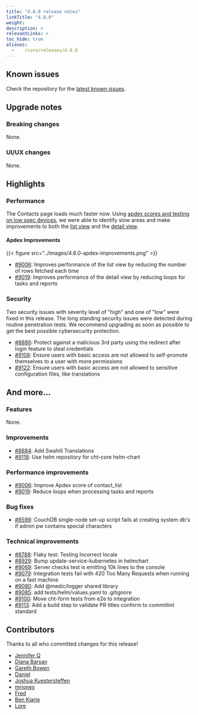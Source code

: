 ```yaml
---
title: "4.8.0 release notes"
linkTitle: "4.8.0"
weight:
description: >
relevantLinks: >
toc_hide: true
aliases:
  -    /core/releases/4.8.0
---
```


## Known issues

Check the repository for the [latest known issues](https://github.com/medic/cht-core/issues?q=is%3Aissue+label%3A%22Affects%3A+4.8.0%22).

## Upgrade notes

### Breaking changes

None.

### UI/UX changes

None.


## Highlights

### Performance

The Contacts page loads much faster now. Using [apdex scores and testing on low spec devices](https://forum.communityhealthtoolkit.org/t/evaluating-app-performance-using-apdex-lets-dive-in-and-look-at-an-example/3475), we were able to identify slow areas and make improvements to both the [list view](https://forum.communityhealthtoolkit.org/t/performance-improvements-on-the-contacts-page-list-view/3501) and the [detail view](https://forum.communityhealthtoolkit.org/t/performance-improvements-on-the-contacts-page-detail-view/3486).

#### Apdex Improvements

{{< figure src="../images/4.8.0-apdex-improvements.png" >}}

- [#9006](https://github.com/medic/cht-core/issues/9006): Improves performance of the list view by reducing the number of rows fetched each time
- [#9019](https://github.com/medic/cht-core/issues/9019): Improves performance of the detail view by reducing loops for tasks and reports


### Security

Two security issues with severity level of "high" and one of "low" were fixed in this release. The long standing security issues were detected during routine penetration tests. We recommend upgrading as soon as possible to get the best possible cybersecurity protection.

- [#8886](https://github.com/medic/cht-core/issues/8886): Protect against a malicious 3rd party using the redirect after login feature to steal credentials
- [#9108](https://github.com/medic/cht-core/issues/9108): Ensure users with basic access are not allowed to self-promote themselves to a user with more permissions
- [#9122](https://github.com/medic/cht-core/issues/9122): Ensure users with basic access are not allowed to sensitive configuration files, like translations

## And more...

### Features

None.

### Improvements

- [#8884](https://github.com/medic/cht-core/issues/8884): Add Swahili Translations
- [#9118](https://github.com/medic/cht-core/issues/9118): Use helm repository for cht-core helm-chart


### Performance improvements

- [#9006](https://github.com/medic/cht-core/issues/9006): Improve Apdex score of contact_list
- [#9019](https://github.com/medic/cht-core/issues/9019): Reduce loops when processing tasks and reports

### Bug fixes

- [#8599](https://github.com/medic/cht-core/issues/8599): CouchDB single-node set-up script fails at creating system db's if admin pw contains special characters

### Technical improvements

- [#8788](https://github.com/medic/cht-core/issues/8788): Flaky test: Testing Incorrect locale
- [#8929](https://github.com/medic/cht-core/issues/8929): Bump update-service-kubernetes in helmchart
- [#9069](https://github.com/medic/cht-core/issues/9069): Server checks test is emitting 10k lines to the console
- [#9079](https://github.com/medic/cht-core/issues/9079): Integration tests fail with 420 Too Many Requests when running on a fast machine
- [#9080](https://github.com/medic/cht-core/issues/9080): Add @medic/logger shared library
- [#9085](https://github.com/medic/cht-core/issues/9085): add tests/helm/values.yaml to .gitignore
- [#9100](https://github.com/medic/cht-core/issues/9100): Move cht-form tests from e2e to integration
- [#9113](https://github.com/medic/cht-core/issues/9113): Add a build step to validate PR titles conform to commitlint standard




## Contributors

Thanks to all who committed changes for this release!

- [Jennifer Q](https://github.com/latin-panda)
- [Diana Barsan](https://github.com/dianabarsan)
- [Gareth Bowen](https://github.com/garethbowen)
- [Daniel](https://github.com/nydr)
- [Joshua Kuestersteffen](https://github.com/jkuester)
- [mrjones](https://github.com/mrjones-plip)
- [Fred](https://github.com/freddieptf)
- [Ben Kiarie](https://github.com/Benmuiruri)
- [Lore](https://github.com/lorerod)

